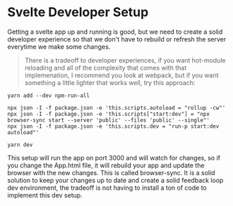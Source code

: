 # Svelte Developer Setup

Getting a svelte app up and running is good, but we need to create a solid developer experience so that we don't have to rebuild or refresh the server everytime we make some changes.

> There is a tradeoff to developer experiences, if you want hot-module reloading and all of the complexity that comes with that implemenation, I recommend you look at webpack, but if you want something a little lighter that works well, try this approach:

```
yarn add --dev npm-run-all
```

```
npx json -I -f package.json -e 'this.scripts.autoload = "rollup -cw"'
npx json -I -f package.json -e 'this.scripts["start:dev"] = "npx browser-sync start --server 'public' --files 'public' --single"'
npx json -I -f package.json -e 'this.scripts.dev = "run-p start:dev autoload"'
```

```
yarn dev
```

This setup will run the app on port 3000 and will watch for changes, so if you change the App.html file, it will rebuild your app and update the browser with the new changes. This is called browser-sync. It is a solid solution to keep your changes up to date and create a solid feedback loop dev environment, the tradeoff is not having to install a ton of code to implement this dev setup.


